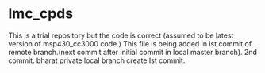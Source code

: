 # lmc_cpds

This is a trial repository but the code is correct (assumed to be latest version of msp430_cc3000 code.) This file is being added in ist commit of remote branch.(next commit after initial commit in local master branch).
2nd commit.
bharat private local branch create Ist commit.